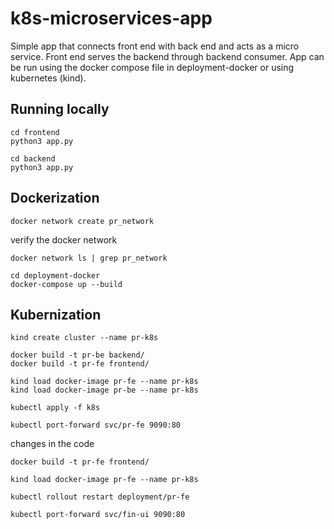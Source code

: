 # k8s-microservices-app

Simple app that connects front end with back end and acts as a micro service.
Front end serves the backend through backend consumer. App can be run using the docker compose file in deployment-docker or using kubernetes (kind).

## Running locally

```
cd frontend
python3 app.py

cd backend
python3 app.py
```

## Dockerization

```
docker network create pr_network
```
verify the docker network
```
docker network ls | grep pr_network
```

```
cd deployment-docker
docker-compose up --build
```


## Kubernization

```
kind create cluster --name pr-k8s
```

```
docker build -t pr-be backend/
docker build -t pr-fe frontend/
```

```
kind load docker-image pr-fe --name pr-k8s
kind load docker-image pr-be --name pr-k8s

```


```
kubectl apply -f k8s
```

```
kubectl port-forward svc/pr-fe 9090:80
```

changes in the code

```
docker build -t pr-fe frontend/

kind load docker-image pr-fe --name pr-k8s

kubectl rollout restart deployment/pr-fe

kubectl port-forward svc/fin-ui 9090:80
```
